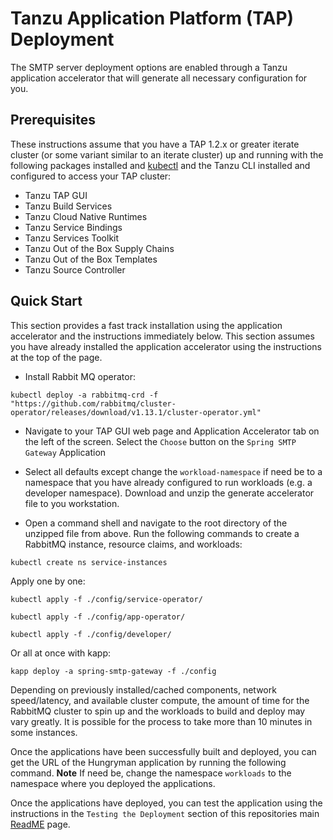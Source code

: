 # Tanzu Application Platform (TAP) Deployment

The SMTP server deployment options are enabled through a Tanzu application accelerator that will generate all necessary configuration for you.  

## Prerequisites

These instructions assume that you have a TAP 1.2.x or greater iterate cluster (or some variant similar to an iterate cluster) up and running with the following packages installed and [kubectl](https://kubernetes.io/docs/tasks/tools/) and the Tanzu CLI installed and configured to access your TAP cluster:

* Tanzu TAP GUI
* Tanzu Build Services
* Tanzu Cloud Native Runtimes
* Tanzu Service Bindings
* Tanzu Services Toolkit
* Tanzu Out of the Box Supply Chains
* Tanzu Out of the Box Templates
* Tanzu Source Controller

## Quick Start

This section provides a fast track installation using the application accelerator and the instructions immediately below.  This section assumes you have already installed the application accelerator using the instructions at the top of the page.

* Install Rabbit MQ operator:

```
kubectl deploy -a rabbitmq-crd -f "https://github.com/rabbitmq/cluster-operator/releases/download/v1.13.1/cluster-operator.yml"
```

* Navigate to your TAP GUI web page and Application Accelerator tab on the left of the screen.  Select the `Choose` button on the `Spring SMTP Gateway` Application

* Select all defaults except change the `workload-namespace` if need be to a namespace that you have already configured to run workloads (e.g. a developer namespace).  Download and unzip the generate accelerator file to you workstation.

* Open a command shell and navigate to the root directory of the unzipped file from above.  Run the following commands to create a RabbitMQ instance, resource claims, and workloads:

```
kubectl create ns service-instances
```

Apply one by one:

```
kubectl apply -f ./config/service-operator/

kubectl apply -f ./config/app-operator/

kubectl apply -f ./config/developer/
```

Or all at once with kapp:

```
kapp deploy -a spring-smtp-gateway -f ./config
```

Depending on previously installed/cached components, network speed/latency, and available cluster compute, the amount of time for the RabbitMQ cluster to spin up and the workloads to build and deploy may vary greatly.  It is possible for the process to take more than 10 minutes in some instances.

Once the applications have been successfully built and deployed, you can get the URL of the Hungryman application by running the following command.  **Note** If need be, change the namespace `workloads` to the namespace where you deployed the applications.

Once the applications have deployed, you can test the application using the instructions in the `Testing the Deployment` section of this repositories main [ReadME](../README.md) page.